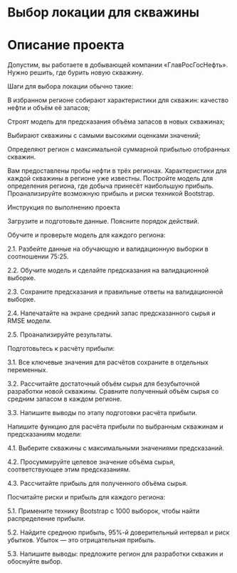 # Выбор локации для скважины
# Описание проекта

Допустим, вы работаете в добывающей компании «ГлавРосГосНефть». Нужно решить, где бурить новую скважину. 

Шаги для выбора локации обычно такие:

В избранном регионе собирают характеристики для скважин: качество нефти и объём её запасов;

Строят модель для предсказания объёма запасов в новых скважинах;

Выбирают скважины с самыми высокими оценками значений;

Определяют регион с максимальной суммарной прибылью отобранных скважин.

Вам предоставлены пробы нефти в трёх регионах. Характеристики для каждой скважины в регионе уже известны. Постройте модель для определения региона, где добыча принесёт наибольшую прибыль. Проанализируйте возможную прибыль и риски техникой Bootstrap.

Инструкция по выполнению проекта

Загрузите и подготовьте данные. Поясните порядок действий.

Обучите и проверьте модель для каждого региона:

2.1. Разбейте данные на обучающую и валидационную выборки в соотношении 75:25.

2.2. Обучите модель и сделайте предсказания на валидационной выборке.

2.3. Сохраните предсказания и правильные ответы на валидационной выборке.

2.4. Напечатайте на экране средний запас предсказанного сырья и RMSE модели.

2.5. Проанализируйте результаты.

Подготовьтесь к расчёту прибыли:

3.1. Все ключевые значения для расчётов сохраните в отдельных переменных.

3.2. Рассчитайте достаточный объём сырья для безубыточной разработки новой скважины. Сравните полученный объём сырья со средним запасом в каждом регионе. 

3.3. Напишите выводы по этапу подготовки расчёта прибыли.

Напишите функцию для расчёта прибыли по выбранным скважинам и предсказаниям модели:

4.1. Выберите скважины с максимальными значениями предсказаний. 

4.2. Просуммируйте целевое значение объёма сырья, соответствующее этим предсказаниям.

4.3. Рассчитайте прибыль для полученного объёма сырья.

Посчитайте риски и прибыль для каждого региона:

5.1. Примените технику Bootstrap с 1000 выборок, чтобы найти распределение прибыли.

5.2. Найдите среднюю прибыль, 95%-й доверительный интервал и риск убытков. Убыток — это отрицательная прибыль.

5.3. Напишите выводы: предложите регион для разработки скважин и обоснуйте выбор.

